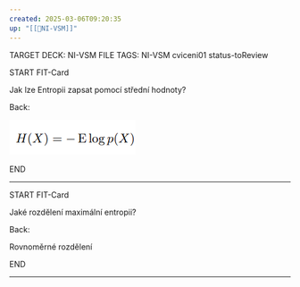```yaml
---
created: 2025-03-06T09:20:35
up: "[[📖NI-VSM]]"
---
```


TARGET DECK: NI-VSM
FILE TAGS: NI-VSM cviceni01 status-toReview



START
FIT-Card

Jak lze Entropii zapsat pomocí střední hodnoty?

Back:

![](../../Assets/Pasted%20image%2020250318105903.png)
<!--ID: 1746518365066-->
END

---


START
FIT-Card

Jaké rozdělení maximální entropii?

Back:

Rovnoměrné rozdělení 
<!--ID: 1746518365068-->
END

---
